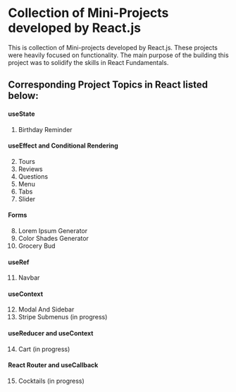 # Collection of Mini-Projects developed by React.js

This is collection of Mini-projects developed by React.js. These projects were heavily focused on functionality. The  main purpose of the building this project was to solidify the skills in React Fundamentals. 

## Corresponding Project Topics in React listed below: 

#### useState

1. Birthday Reminder

#### useEffect and Conditional Rendering

2. Tours
3. Reviews
4. Questions
5. Menu
6. Tabs
7. Slider

#### Forms

8. Lorem Ipsum Generator
9. Color Shades Generator
10. Grocery Bud

#### useRef

11. Navbar

#### useContext

12. Modal And Sidebar
13. Stripe Submenus (in progress)

#### useReducer and useContext

14. Cart (in progress)

#### React Router and useCallback

15. Cocktails (in progress)
